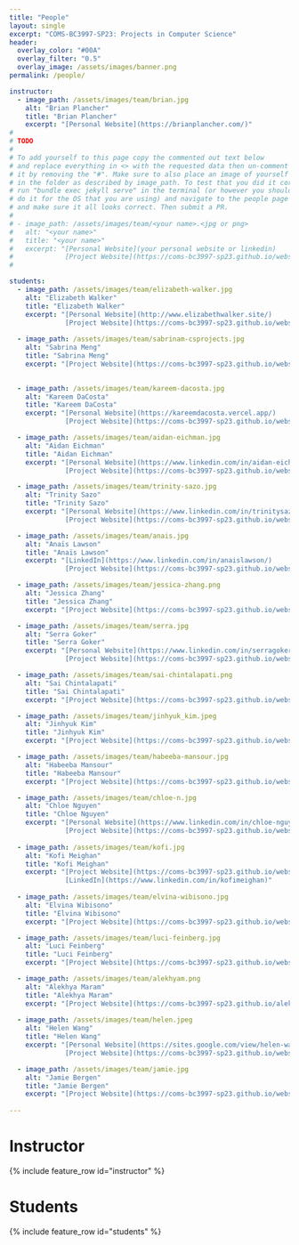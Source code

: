 ```yaml
---
title: "People"
layout: single
excerpt: "COMS-BC3997-SP23: Projects in Computer Science"
header:
  overlay_color: "#00A"
  overlay_filter: "0.5"
  overlay_image: /assets/images/banner.png
permalink: /people/

instructor:
  - image_path: /assets/images/team/brian.jpg
    alt: "Brian Plancher"
    title: "Brian Plancher"
    excerpt: "[Personal Website](https://brianplancher.com/)"
#
# TODO
#
# To add yourself to this page copy the commented out text below
# and replace everything in <> with the requested data then un-comment
# it by removing the "#". Make sure to also place an image of yourself
# in the folder as described by image_path. To test that you did it correct
# run "bundle exec jekyll serve" in the terminal (or however you should
# do it for the OS that you are using) and navigate to the people page
# and make sure it all looks correct. Then submit a PR.
#
# - image_path: /assets/images/team/<your name>.<jpg or png>
#   alt: "<your name>"
#   title: "<your name>"
#   excerpt: "[Personal Website](your personal website or linkedin)
#             [Project Website](https://coms-bc3997-sp23.github.io/website-<Your GitHubID>)"
#

students:
  - image_path: /assets/images/team/elizabeth-walker.jpg
    alt: "Elizabeth Walker"
    title: "Elizabeth Walker"
    excerpt: "[Personal Website](http://www.elizabethwalker.site/)
              [Project Website](https://coms-bc3997-sp23.github.io/website-19ewalker)"
    
  - image_path: /assets/images/team/sabrinam-csprojects.jpg
    alt: "Sabrina Meng"
    title: "Sabrina Meng"
    excerpt: "[Project Website](https://coms-bc3997-sp23.github.io/website-sabjmeng/)"

    
  - image_path: /assets/images/team/kareem-dacosta.jpg
    alt: "Kareem DaCosta"
    title: "Kareem DaCosta"
    excerpt: "[Personal Website](https://kareemdacosta.vercel.app/)
              [Project Website](https://coms-bc3997-sp23.github.io/website-KareemDaCosta/)"

  - image_path: /assets/images/team/aidan-eichman.jpg
    alt: "Aidan Eichman"
    title: "Aidan Eichman"
    excerpt: "[Personal Website](https://www.linkedin.com/in/aidan-eichman/)
              [Project Website](https://coms-bc3997-sp23.github.io/website-AidanNEichman)"

  - image_path: /assets/images/team/trinity-sazo.jpg
    alt: "Trinity Sazo"
    title: "Trinity Sazo"
    excerpt: "[Personal Website](https://www.linkedin.com/in/trinitysazo/)
              [Project Website](https://coms-bc3997-sp23.github.io/website-tsazo/)"

  - image_path: /assets/images/team/anais.jpg
    alt: "Anaïs Lawson"
    title: "Anaïs Lawson"
    excerpt: "[LinkedIn](https://www.linkedin.com/in/anaislawson/)
              [Project Website](https://coms-bc3997-sp23.github.io/website-anaisnlawson)"

  - image_path: /assets/images/team/jessica-zhang.png
    alt: "Jessica Zhang"
    title: "Jessica Zhang"
    excerpt: "[Project Website](https://coms-bc3997-sp23.github.io/website-jz3453)"

  - image_path: /assets/images/team/serra.jpg
    alt: "Serra Goker"
    title: "Serra Goker"
    excerpt: "[Personal Website](https://www.linkedin.com/in/serragoker/)
              [Project Website](https://coms-bc3997-sp23.github.io/website-sg3390)"

  - image_path: /assets/images/team/sai-chintalapati.png
    alt: "Sai Chintalapati"
    title: "Sai Chintalapati"
    excerpt: "[Project Website](https://coms-bc3997-sp23.github.io/website-jinkim22)"

  - image_path: /assets/images/team/jinhyuk_kim.jpeg
    alt: "Jinhyuk Kim"
    title: "Jinhyuk Kim"
    excerpt: "[Project Website](https://coms-bc3997-sp23.github.io/website-jinkim22)"

  - image_path: /assets/images/team/habeeba-mansour.jpg
    alt: "Habeeba Mansour"
    title: "Habeeba Mansour"
    excerpt: "[Project Website](https://coms-bc3997-sp23.github.io/website-habeeba-mansour)" 

  - image_path: /assets/images/team/chloe-n.jpg
    alt: "Chloe Nguyen"
    title: "Chloe Nguyen"
    excerpt: "[Personal Website](https://www.linkedin.com/in/chloe-nguyen2781/)
              [Project Website](https://coms-bc3997-sp23.github.io/website-chloe2781/#)"
  
  - image_path: /assets/images/team/kofi.jpg
    alt: "Kofi Meighan"
    title: "Kofi Meighan"
    excerpt: "[Project Website](https://coms-bc3997-sp23.github.io/website-km3547/)
              [LinkedIn](https://www.linkedin.com/in/kofimeighan)"
    
  - image_path: /assets/images/team/elvina-wibisono.jpg
    alt: "Elvina Wibisono"
    title: "Elvina Wibisono"
    excerpt: "[Project Website](https://coms-bc3997-sp23.github.io/website-elvinawibisono/)"

  - image_path: /assets/images/team/luci-feinberg.jpg
    alt: "Luci Feinberg"
    title: "Luci Feinberg"
    excerpt: "[Project Website](https://coms-bc3997-sp23.github.io/website-lafeinberg)"

  - image_path: /assets/images/team/alekhyam.png
    alt: "Alekhya Maram"
    title: "Alekhya Maram"
    excerpt: "[Project Website](https://coms-bc3997-sp23.github.io/alekhyamaram/)"
  
  - image_path: /assets/images/team/helen.jpeg
    alt: "Helen Wang"
    title: "Helen Wang"
    excerpt: "[Personal Website](https://sites.google.com/view/helen-wang/art)
              [Project Website](https://coms-bc3997-sp23.github.io/website-helenw0810/)"

  - image_path: /assets/images/team/jamie.jpg
    alt: "Jamie Bergen"
    title: "Jamie Bergen"
    excerpt: "[Project Website](https://coms-bc3997-sp23.github.io/website-BergenJamie/)"
  
---
```


# Instructor

{% include feature_row id="instructor" %}

# Students

{% include feature_row id="students" %}
